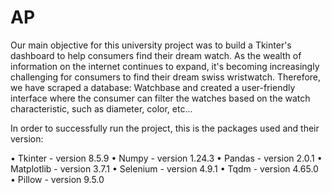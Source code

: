 # AP
Our main objective for this university project was to build a Tkinter's dashboard to help consumers find their dream watch. As the wealth of information on the internet continues to expand, it's becoming increasingly challenging for consumers to find their dream swiss wristwatch. Therefore, we have scraped a database: Watchbase and created a user-friendly interface where the consumer can filter the watches based on the watch characteristic, such as diameter, color, etc... 

In order to successfully run the project, this is the packages used and their version: 

• Tkinter - version 8.5.9 • Numpy - version 1.24.3 • Pandas - version 2.0.1 • Matplotlib - version 3.7.1 • Selenium - version 4.9.1 • Tqdm - version 4.65.0 • Pillow - version 9.5.0
